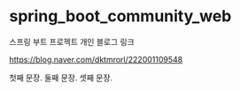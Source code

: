 # spring_boot_community_web

스프링 부트 프로젝트  개인 블로그 링크

https://blog.naver.com/dktmrorl/222001109548

첫째 문장. 둘째 문장. 셋째 문장.
